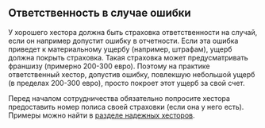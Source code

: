 ## Ответственность в случае ошибки

У хорошего хестора должна быть страховка ответственности на случай, если он например допустит ошибку в отчетности.
Если эта ошибка приведет к материальному ущербу (например, штрафам), ущерб должна покрыть страховка. Такая страховка
может предусматривать франшизу (примерно 200-300 евро). Поэтому на практике ответственный хестор, допустив ошибку,
повлекшую небольшой ущерб (в пределах 200-300 евро), просто покроет этот ущерб за свой счет.

Перед началом сотрудничества обязательно попросите хестора предоставить номер полиса своей страховки (если она у него
есть). Примеры можно найти в [разделе надежных хесторов](#надежные-хесторы).
